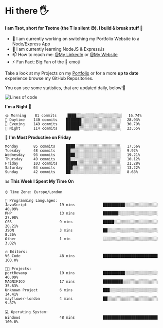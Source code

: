 # Hi there :raised_hand_with_fingers_splayed:
#### I am Tsot, short for Tsotne (the T is silent :wink:). I build & break stuff :space_invader:
- :telescope: I am currently working on switching my Portfolio Website to a Node/Express App
- :seedling: I am currently learning NodeJS & ExpressJs
- :mailbox: How to reach me: [@My LinkedIn](https://www.linkedin.com/in/tsotne-gvadzabia/) or [@My Website](https://tsotnegvadzabia.me/contact)
- :zap: Fun Fact: Big Fan of the :space_invader: emoji

Take a look at my Projects on my [Portfolio](https://tsotnegvadzabia.me/) or for a more **up to date** experience browse my GitHub Repositories.

You can see some statistics, that are updated daily, below!:space_invader:
<!--START_SECTION:waka-->
![Lines of code](https://img.shields.io/badge/From%20Hello%20World%20I%27ve%20Written-1.3%20million%20lines%20of%20code-blue)

**I'm a Night 🦉** 

```text
🌞 Morning    81 commits     ████░░░░░░░░░░░░░░░░░░░░░   16.74% 
🌆 Daytime    140 commits    ███████░░░░░░░░░░░░░░░░░░   28.93% 
🌃 Evening    149 commits    ███████░░░░░░░░░░░░░░░░░░   30.79% 
🌙 Night      114 commits    ██████░░░░░░░░░░░░░░░░░░░   23.55%

```
📅 **I'm Most Productive on Friday** 

```text
Monday       85 commits     ████░░░░░░░░░░░░░░░░░░░░░   17.56% 
Tuesday      48 commits     ██░░░░░░░░░░░░░░░░░░░░░░░   9.92% 
Wednesday    93 commits     ████░░░░░░░░░░░░░░░░░░░░░   19.21% 
Thursday     49 commits     ██░░░░░░░░░░░░░░░░░░░░░░░   10.12% 
Friday       103 commits    █████░░░░░░░░░░░░░░░░░░░░   21.28% 
Saturday     64 commits     ███░░░░░░░░░░░░░░░░░░░░░░   13.22% 
Sunday       42 commits     ██░░░░░░░░░░░░░░░░░░░░░░░   8.68%

```


📊 **This Week I Spent My Time On** 

```text
⌚︎ Time Zone: Europe/London

💬 Programming Languages: 
JavaScript               19 mins             ██████████░░░░░░░░░░░░░░░   40.09% 
PHP                      13 mins             ███████░░░░░░░░░░░░░░░░░░   27.98% 
CSS                      9 mins              █████░░░░░░░░░░░░░░░░░░░░   20.21% 
JSON                     3 mins              ██░░░░░░░░░░░░░░░░░░░░░░░   8.26% 
Other                    1 min               ░░░░░░░░░░░░░░░░░░░░░░░░░   3.02%

🔥 Editors: 
VS Code                  48 mins             █████████████████████████   100.0%

🐱‍💻 Projects: 
portRevamp               19 mins             ██████████░░░░░░░░░░░░░░░   40.09% 
MAGNIFICO                17 mins             █████████░░░░░░░░░░░░░░░░   35.63% 
Unknown Project          6 mins              ███░░░░░░░░░░░░░░░░░░░░░░   14.41% 
mayflower-london         4 mins              ██░░░░░░░░░░░░░░░░░░░░░░░   9.87%

💻 Operating System: 
Windows                  48 mins             █████████████████████████   100.0%

```


<!--END_SECTION:waka-->
